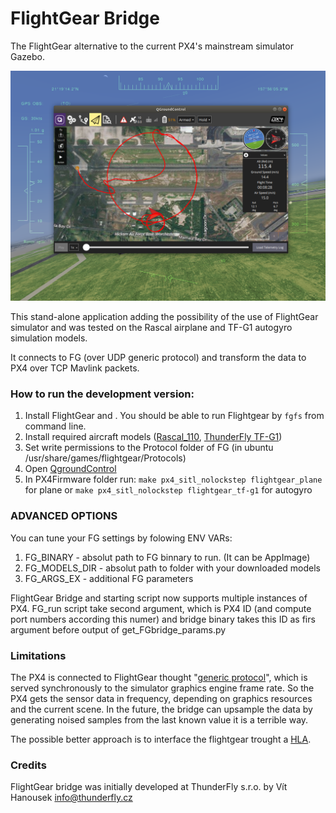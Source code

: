# FlightGear Bridge

The FlightGear alternative to the current PX4's mainstream simulator Gazebo.

![screenshot](art/screenshot.png)

This stand-alone application adding the possibility of the use of FlightGear simulator and was tested on the Rascal airplane and TF-G1 autogyro simulation models.

It connects to FG (over UDP generic protocol) and transform the data to PX4 over TCP Mavlink packets.

### How to run the development version:

1) Install FlightGear and . You should be able to run Flightgear by ```fgfs``` from command line.
2) Install required aircraft models ([Rascal_110](http://wiki.flightgear.org/Rascal_110), [ThunderFly TF-G1](https://github.com/ThunderFly-aerospace/FlightGear-TF-G1))
3) Set write permissions to the Protocol folder of FG (in ubuntu /usr/share/games/flightgear/Protocols)
4) Open [QgroundControl](http://qgroundcontrol.com/)
5) In PX4Firmware folder run: ```make px4_sitl_nolockstep flightgear_plane``` for plane or ```make px4_sitl_nolockstep flightgear_tf-g1``` for autogyro

### ADVANCED OPTIONS

You can tune your FG settings by folowing ENV VARs:
1) FG\_BINARY - absolut path to FG binnary to run. (It can be AppImage)
2) FG\_MODELS\_DIR - absolut path to folder with your downloaded models
3) FG\_ARGS\_EX - additional FG parameters 

FlightGear Bridge and starting script now supports multiple instances of PX4. FG\_run script take second argument, which is PX4 ID (and compute port numbers according this numer) and bridge binary takes this ID as firs argument before output of get\_FGbridge\_params.py

### Limitations

The PX4 is connected to FlightGear thought "[generic protocol](http://wiki.flightgear.org/Generic_protocol)", which is served synchronously to the simulator graphics engine frame rate. So the PX4 gets the sensor data in frequency, depending on graphics resources and the current scene.
In the future, the bridge can upsample the data by generating noised samples from the last known value it is a terrible way.

The possible better approach is to interface the flightgear trought a [HLA](http://wiki.flightgear.org/High-Level_Architecture).

### Credits

 FlightGear bridge was initially developed at ThunderFly s.r.o. by Vít Hanousek <info@thunderfly.cz>
